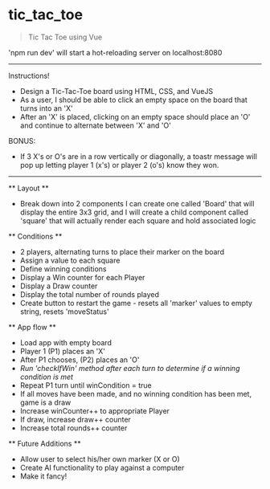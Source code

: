 # tic_tac_toe

> Tic Tac Toe using Vue

'npm run dev' will start a hot-reloading server on localhost:8080

-----------------
Instructions!
- Design a Tic-Tac-Toe board using HTML, CSS, and VueJS
- As a user, I should be able to click an empty space on the board that turns into an 'X'
- After an 'X' is placed, clicking on an empty space should place an 'O' and continue to alternate between 'X' and 'O'

BONUS:
- If 3 X's or O's are in a row vertically or diagonally, a toastr message will pop up letting player 1 (x's) or player 2 (o's) know they won.
---------------------


** Layout **
 - Break down into 2 components I can create one called 'Board' that will display the entire 3x3 grid, and I will create a child component called 'square' that will actually render each square and hold associated logic


** Conditions ** 
- 2 players, alternating turns to place their marker on the board
- Assign a value to each square
- Define winning conditions
- Display a Win counter for each Player
- Display a Draw counter
- Display the total number of rounds played
- Create button to restart the game - resets all 'marker' values to empty string, resets 'moveStatus'


** App flow **
- Load app with empty board
- Player 1 (P1) places an 'X'
- After P1 chooses, (P2) places an 'O'
- *Run 'checkIfWin' method after each turn to determine if a winning condition is met*
- Repeat P1 turn until winCondition = true
- If all moves have been made, and no winning condition has been met, game is a draw
- Increase winCounter++ to appropriate Player
- If draw, increase draw++ counter
- Increase total rounds++ counter


** Future Additions **
- Allow user to select his/her own marker (X or O)
- Create AI functionality to play against a computer
- Make it fancy!